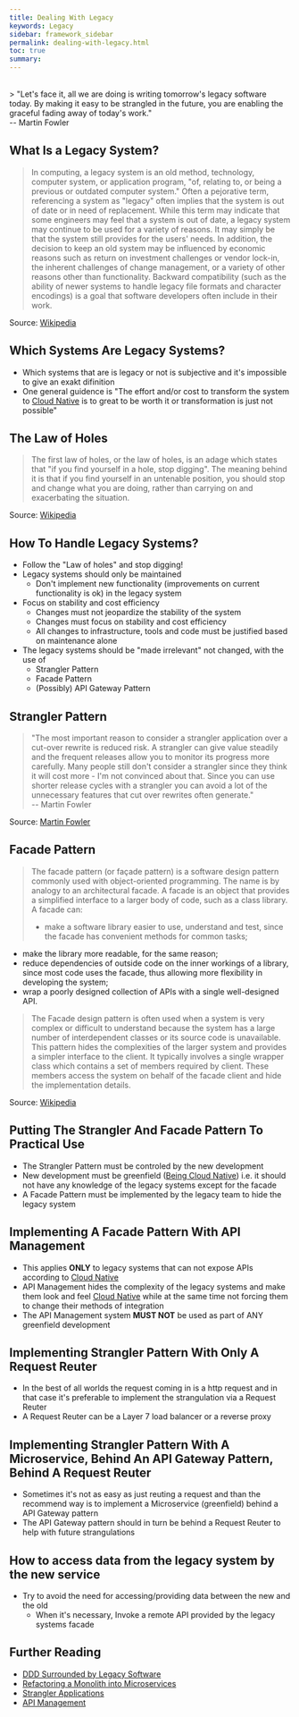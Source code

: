 ```yaml
---
title: Dealing With Legacy
keywords: Legacy
sidebar: framework_sidebar
permalink: dealing-with-legacy.html
toc: true
summary:
---
```


<br>
> "Let's face it, all we are doing is writing tomorrow's legacy software today. By making it easy to be strangled in the future, you are enabling the graceful fading away of today's work."
<br> -- Martin Fowler

## What Is a Legacy System?
> In computing, a legacy system is an old method, technology, computer system, or application program, "of, relating to, or being a previous or outdated computer system." Often a pejorative term, referencing a system as "legacy" often implies that the system is out of date or in need of replacement.
> While this term may indicate that some engineers may feel that a system is out of date, a legacy system may continue to be used for a variety of reasons. It may simply be that the system still provides for the users' needs. In addition, the decision to keep an old system may be influenced by economic reasons such as return on investment challenges or vendor lock-in, the inherent challenges of change management, or a variety of other reasons other than functionality. Backward compatibility (such as the ability of newer systems to handle legacy file formats and character encodings) is a goal that software developers often include in their work.

Source: [Wikipedia](https://en.wikipedia.org/wiki/Legacy_system)

## Which Systems Are Legacy Systems?
* Which systems that are is legacy or not is subjective and it's impossible to give an exakt difinition
* One general guidence is "The effort and/or cost to transform the system to [Cloud Native](being-cloud-native.html) is to great to be worth it or transformation is just not possible"

## The Law of Holes
> The first law of holes, or the law of holes, is an adage which states that "if you find yourself in a hole, stop digging". The meaning behind it is that if you find yourself in an untenable position, you should stop and change what you are doing, rather than carrying on and exacerbating the situation.

Source: [Wikipedia](https://en.wikipedia.org/wiki/Law_of_holes)

## How To Handle Legacy Systems?
* Follow the "Law of holes" and stop digging!
* Legacy systems should only be maintained
  * Don't implement new functionality (improvements on current functionality is ok) in the legacy system
* Focus on stability and cost efficiency
  * Changes must not jeopardize the stability of the system
  * Changes must focus on stability and cost efficiency
  * All changes to infrastructure, tools and code must be justified based on maintenance alone
* The legacy systems should be "made irrelevant" not changed, with the use of
  * Strangler Pattern
  * Facade Pattern
  * (Possibly) API Gateway Pattern

## Strangler Pattern
> "The most important reason to consider a strangler application over a cut-over rewrite is reduced risk. A strangler can give value steadily and the frequent releases allow you to monitor its progress more carefully. Many people still don't consider a strangler since they think it will cost more - I'm not convinced about that. Since you can use shorter release cycles with a strangler you can avoid a lot of the unnecessary features that cut over rewrites often generate."
<br> -- Martin Fowler

Source: [Martin Fowler](http://www.martinfowler.com/bliki/StranglerApplication.html)

## Facade Pattern
> The facade pattern (or façade pattern) is a software design pattern commonly used with object-oriented programming. The name is by analogy to an architectural facade.
> A facade is an object that provides a simplified interface to a larger body of code, such as a class library. A facade can:
> * make a software library easier to use, understand and test, since the facade has convenient methods for common tasks;
* make the library more readable, for the same reason;
* reduce dependencies of outside code on the inner workings of a library, since most code uses the facade, thus allowing more flexibility in developing the system;
* wrap a poorly designed collection of APIs with a single well-designed API.
> The Facade design pattern is often used when a system is very complex or difficult to understand because the system has a large number of interdependent classes or its source code is unavailable. This pattern hides the complexities of the larger system and provides a simpler interface to the client. It typically involves a single wrapper class which contains a set of members required by client. These members access the system on behalf of the facade client and hide the implementation details.

Source: [Wikipedia](https://en.wikipedia.org/wiki/Facade_pattern)

## Putting The Strangler And Facade Pattern To Practical Use
* The Strangler Pattern must be controled by the new development
* New development must be greenfield ([Being Cloud Native](being-cloud-native.html)) i.e. it should not have any knowledge of the legacy systems except for the facade
* A Facade Pattern must be implemented by the legacy team to hide the legacy system

## Implementing A Facade Pattern With API Management
* This applies **ONLY** to legacy systems that can not expose APIs according to [Cloud Native](being-cloud-native.html)
* API Management hides the complexity of the legacy systems and make them look and feel [Cloud Native](being-cloud-native.html) while at the same time not forcing them to change their methods of integration
* The API Management system **MUST NOT** be used as part of ANY greenfield development

## Implementing Strangler Pattern With Only A Request Reuter
* In the best of all worlds the request coming in is a http request and in that case it's preferable to implement the strangulation via a Request Reuter
* A Request Reuter can be a Layer 7 load balancer or a reverse proxy

## Implementing Strangler Pattern With A Microservice, Behind An API Gateway Pattern, Behind A Request Reuter
* Sometimes it's not as easy as just reuting a request and than the recommend way is to implement a Microservice (greenfield) behind a API Gateway pattern
* The API Gateway pattern should in turn be behind a Request Reuter to help with future strangulations

## How to access data from the legacy system by the new service
* Try to avoid the need for accessing/providing data between the new and the old
  * When it's necessary, Invoke a remote API provided by the legacy systems facade

## Further Reading
* [DDD Surrounded by Legacy Software](http://domainlanguage.com/ddd/surrounded-by-legacy-software/)
* [Refactoring a Monolith into Microservices](https://www.nginx.com/blog/refactoring-a-monolith-into-microservices/)
* [Strangler Applications](http://paulhammant.com/2013/07/14/legacy-application-strangulation-case-studies/)
* [API Management](https://azure.microsoft.com/en-us/services/api-management/)
